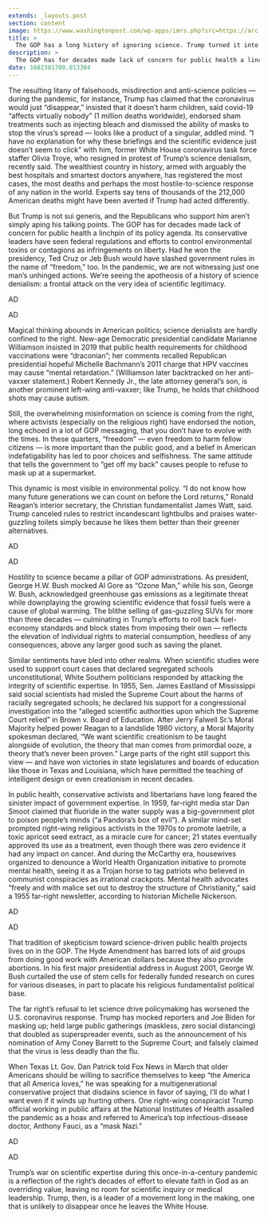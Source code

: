 ```yaml
--- 
extends: _layouts.post 
section: content 
image: https://www.washingtonpost.com/wp-apps/imrs.php?src=https://arc-anglerfish-washpost-prod-washpost.s3.amazonaws.com/public/JMNP2VQKIUI6XILG3RBJWOANCA.jpg&w=1440 
title: > 
  The GOP has a long history of ignoring science. Trump turned it into policy. 
description: > 
  The GOP has for decades made lack of concern for public health a linchpin of its policy agenda.We’re seeing the apotheosis of a history of science denialism: a frontal attack on the very idea of scientific legitimacy.When scientific studies were used to support court cases that declared segregated schools unconstitutional, White Southern politicians responded by attacking the integrity of scientific expertise.In public health, conservative activists and libertarians have long feared the sinister impact of government expertise.ADADThat tradition of skepticism toward science-driven public health projects lives on in the GOP. 
date: 1602381700.013304 
--- 
```

The resulting litany of falsehoods, misdirection and anti-science policies — during the pandemic, for instance, Trump has claimed that the coronavirus would just “disappear,” insisted that it doesn’t harm children, said covid-19 “affects virtually nobody” (1 million deaths worldwide), endorsed sham treatments such as injecting bleach and dismissed the ability of masks to stop the virus’s spread — looks like a product of a singular, addled mind. “I have no explanation for why these briefings and the scientific evidence just doesn’t seem to click” with him, former White House coronavirus task force staffer Olivia Troye, who resigned in protest of Trump’s science denialism, recently said. The wealthiest country in history, armed with arguably the best hospitals and smartest doctors anywhere, has registered the most cases, the most deaths and perhaps the most hostile-to-science response of any nation in the world. Experts say tens of thousands of the 212,000 American deaths might have been averted if Trump had acted differently.

But Trump is not sui generis, and the Republicans who support him aren’t simply aping his talking points. The GOP has for decades made lack of concern for public health a linchpin of its policy agenda. Its conservative leaders have seen federal regulations and efforts to control environmental toxins or contagions as infringements on liberty. Had he won the presidency, Ted Cruz or Jeb Bush would have slashed government rules in the name of “freedom,” too. In the pandemic, we are not witnessing just one man’s unhinged actions. We’re seeing the apotheosis of a history of science denialism: a frontal attack on the very idea of scientific legitimacy.

AD

AD

Magical thinking abounds in American politics; science denialists are hardly confined to the right. New-age Democratic presidential candidate Marianne Williamson insisted in 2019 that public health requirements for childhood vaccinations were “draconian”; her comments recalled Republican presidential hopeful Michelle Bachmann’s 2011 charge that HPV vaccines may cause “mental retardation.” (Williamson later backtracked on her anti-vaxxer statement.) Robert Kennedy Jr., the late attorney general’s son, is another prominent left-wing anti-vaxxer; like Trump, he holds that childhood shots may cause autism.

Still, the overwhelming misinformation on science is coming from the right, where activists (especially on the religious right) have endorsed the notion, long echoed in a lot of GOP messaging, that you don’t have to evolve with the times. In these quarters, “freedom” — even freedom to harm fellow citizens — is more important than the public good, and a belief in American indefatigability has led to poor choices and selfishness. The same attitude that tells the government to “get off my back” causes people to refuse to mask up at a supermarket.

This dynamic is most visible in environmental policy. “I do not know how many future generations we can count on before the Lord returns,” Ronald Reagan’s interior secretary, the Christian fundamentalist James Watt, said. Trump canceled rules to restrict incandescant lightbulbs and praises water-guzzling toilets simply because he likes them better than their greener alternatives.

AD

AD

Hostility to science became a pillar of GOP administrations. As president, George H.W. Bush mocked Al Gore as “Ozone Man,” while his son, George W. Bush, acknowledged greenhouse gas emissions as a legitimate threat while downplaying the growing scientific evidence that fossil fuels were a cause of global warming. The blithe selling of gas-guzzling SUVs for more than three decades — culminating in Trump’s efforts to roll back fuel-economy standards and block states from imposing their own — reflects the elevation of individual rights to material consumption, heedless of any consequences, above any larger good such as saving the planet.

Similar sentiments have bled into other realms. When scientific studies were used to support court cases that declared segregated schools unconstitutional, White Southern politicians responded by attacking the integrity of scientific expertise. In 1955, Sen. James Eastland of Mississippi said social scientists had misled the Supreme Court about the harms of racially segregated schools; he declared his support for a congressional investigation into the “alleged scientific authorities upon which the Supreme Court relied” in Brown v. Board of Education. After Jerry Falwell Sr.’s Moral Majority helped power Reagan to a landslide 1980 victory, a Moral Majority spokesman declared, “We want scientific creationism to be taught alongside of evolution, the theory that man comes from primordial ooze, a theory that’s never been proven.” Large parts of the right still support this view — and have won victories in state legislatures and boards of education like those in Texas and Louisiana, which have permitted the teaching of intelligent design or even creationism in recent decades.

In public health, conservative activists and libertarians have long feared the sinister impact of government expertise. In 1959, far-right media star Dan Smoot claimed that fluoride in the water supply was a big-government plot to poison people’s minds (“a Pandora’s box of evil”). A similar mind-set prompted right-wing religious activists in the 1970s to promote laetrile, a toxic apricot seed extract, as a miracle cure for cancer; 21 states eventually approved its use as a treatment, even though there was zero evidence it had any impact on cancer. And during the McCarthy era, housewives organized to denounce a World Health Organization initiative to promote mental health, seeing it as a Trojan horse to tag patriots who believed in communist conspiracies as irrational crackpots. Mental health advocates “freely and with malice set out to destroy the structure of Christianity,” said a 1955 far-right newsletter, according to historian Michelle Nickerson.

AD

AD

That tradition of skepticism toward science-driven public health projects lives on in the GOP. The Hyde Amendment has barred lots of aid groups from doing good work with American dollars because they also provide abortions. In his first major presidential address in August 2001, George W. Bush curtailed the use of stem cells for federally funded research on cures for various diseases, in part to placate his religious fundamentalist political base.

The far right’s refusal to let science drive policymaking has worsened the U.S. coronavirus response. Trump has mocked reporters and Joe Biden for masking up; held large public gatherings (maskless, zero social distancing) that doubled as superspreader events, such as the announcement of his nomination of Amy Coney Barrett to the Supreme Court; and falsely claimed that the virus is less deadly than the flu.

When Texas Lt. Gov. Dan Patrick told Fox News in March that older Americans should be willing to sacrifice themselves to keep “the America that all America loves,” he was speaking for a multigenerational conservative project that disdains science in favor of saying, I’ll do what I want even if it winds up hurting others. One right-wing conspiracist Trump official working in public affairs at the National Institutes of Health assailed the pandemic as a hoax and referred to America’s top infectious-disease doctor, Anthony Fauci, as a “mask Nazi.”

AD

AD

Trump’s war on scientific expertise during this once-in-a-century pandemic is a reflection of the right’s decades of effort to elevate faith in God as an overriding value, leaving no room for scientific inquiry or medical leadership. Trump, then, is a leader of a movement long in the making, one that is unlikely to disappear once he leaves the White House.